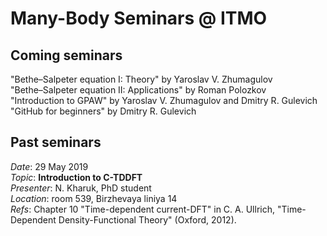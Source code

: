 # Many-Body Seminars @ ITMO

## Coming seminars

"Bethe–Salpeter equation I: Theory" by Yaroslav V. Zhumagulov <br/>
"Bethe–Salpeter equation II: Applications" by Roman Polozkov <br/>
"Introduction to GPAW" by Yaroslav V. Zhumagulov and Dmitry R. Gulevich <br/>
"GitHub for beginners" by Dmitry R. Gulevich <br/>

## Past seminars

_Date_: 29 May 2019 <br/>
_Topic_: **Introduction to C-TDDFT** <br/>
_Presenter_: N. Kharuk, PhD student <br/>
_Location_: room 539, Birzhevaya liniya 14 <br/>
_Refs_: Chapter 10 "Time-dependent current-DFT" in C. A. Ullrich, "Time-Dependent Density-Functional Theory" (Oxford, 2012). 

